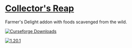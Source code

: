 # [Collector's Reap](https://www.curseforge.com/minecraft/mc-mods/collectors-reap)
Farmer's Delight addon with foods scavenged from the wild.

<a href="https://www.curseforge.com/minecraft/mc-mods/collectors-reap">
  <img src="https://cf.way2muchnoise.eu/full_807101_downloads.svg" alt="Curseforge Downloads">
</a>

[![1.20.1](https://github.com/brnbrd/CollectorsReap/actions/workflows/build-1.20.1.yml/badge.svg?branch=1.20.1)](https://github.com/brnbrd/CollectorsReap/actions/workflows/build-1.20.1.yml)
